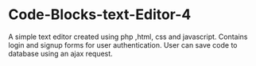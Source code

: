 # Code-Blocks-text-Editor-4

A simple text editor created using php ,html, css and javascript. Contains login and signup forms for user authentication. User can save code to database using an ajax request.
